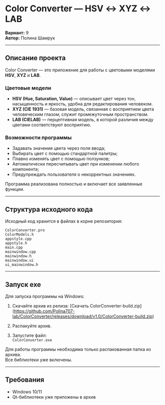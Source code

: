 # Color Converter — HSV ↔ XYZ ↔ LAB

**Вариант:** 9  
**Автор:** Полина Шамрук  

---

##  Описание проекта

Color Converter — это приложение для работы с цветовыми моделями **HSV**, **XYZ** и **LAB**.

### Цветовые модели
- **HSV (Hue, Saturation, Value)** — описывает цвет через тон, насыщенность и яркость, удобна для редактирования человеком.  
- **XYZ (CIE 1931)** — базовая модель, связанная с восприятием цвета человеческим глазом; служит промежуточным пространством.  
- **LAB (CIELAB)** — перцептивная модель, в которой различия между цветами соответствуют восприятию.  

### Возможности программы
- Задавать значения цвета через поля ввода;  
- Выбирать цвет с помощью стандартной палитры;  
- Плавно изменять цвет с помощью ползунков;  
- Автоматически пересчитывать цвет при изменении любого компонента;  
- Предупреждать пользователя о некорректных значениях.  

Программа реализована полностью и включает все заявленные функции.  

---

##  Структура исходного кода

Исходный код хранится в файлах в корне репозитория:
```
ColorConverter.pro
ColorModels.h
appstyle.cpp
appstyle.h
main.cpp
mainwindow.cpp
mainwindow.h
mainwindow.ui
ui_mainwindow.h
```
---

## Запуск exe

Для запуска программы на Windows:

1. Скачайте архив из релиза: [Скачать ColorConverter-build.zip] (https://github.com/Polina707-lab/ColorConverter/releases/download/v1.0/ColorConverter-build.zip)

2. Распакуйте архив.  

3. Запустите файл:  
   `ColorConverter.exe`  

Для работы программы необходима только распакованная папка из архива.  
Все библиотеки уже включены.

---

## Требования

- Windows 10/11  
- Qt-библиотеки уже приложены в архив  

